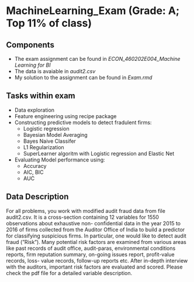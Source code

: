 # MachineLearning_Exam (Grade: A; Top 11% of class)

## Components
* The exam assignment can be found in *ECON_460202E004_Machine Learning for BI*
* The data is avaiable in *audit2.csv*
* My solution to the assignment can be found in *Exam.rmd*

## Tasks within exam 
* Data exploration 
* Feature engineering using recipe package
* Constructing predictive models to detect fradulent firms:
  * Logistic regression
  * Bayesian Model Averaging
  * Bayes Naive Classifer
  * L1 Regularization
  * SuperLearner algoritm with Logistic regression and Elastic Net
* Evaluating Model performance using:
  * Accuracy
  * AIC, BIC
  * AUC

## Data Description
For all problems, you work with modified audit fraud data from file audit2.csv. It is a cross-section containing 12 variables for 1550 observations about exhaustive non- confidential data in the year 2015 to 2016 of firms collected from the Auditor Office of India to build a predictor for classifying suspicious firms. In particular, one would like to detect audit fraud (”Risk”). Many potential risk factors are examined from various areas like past records of audit office, audit-paras, environmental conditions reports, firm reputation summary, on-going issues report, profit-value records, loss- value records, follow-up reports etc. After in-depth interview with the auditors, important risk factors are evaluated and scored. Please check the pdf file for a detailed variable description.
